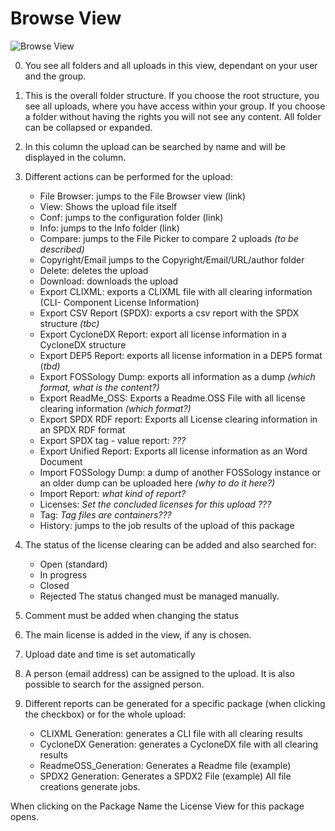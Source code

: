 # Browse View

![Browse View](https://github.com/fossology/fossology/assets/9692764/ed11339c-770b-4333-8073-02d9a85a6716)

0. You see all folders and all uploads in this view, dependant on your user and the group.

1. This is the overall folder structure. If you choose the root structure, you see all uploads, where you have access within your group.
   If you choose a folder without having the rights you will not see any content.
   All folder can be collapsed or expanded.
   
2. In this column the upload can be searched by name and will be displayed in the column.

3.  Different actions can be performed for the upload:
    * File Browser: jumps to the File Browser view (link)
    * View: Shows the upload file itself
    * Conf: jumps to the configuration folder (link)
    * Info: jumps to the Info folder (link)
    * Compare: jumps to the File Picker to compare 2 uploads _(to be described)_
    * Copyright/Email jumps to the Copyright/Email/URL/author folder
    * Delete: deletes the upload
    * Download: downloads the upload
    * Export CLIXML: exports a CLIXML file with all clearing information (CLI- Component License Information)
    * Export CSV Report (SPDX): exports a csv report with the SPDX structure _(tbc)_
    * Export CycloneDX Report: export all license information in a CycloneDX structure
    * Export DEP5 Report: exports all license information in a DEP5 format (_tbd)_
    * Export FOSSology Dump: exports all information as a dump _(which format, what is the content?)_
    * Export ReadMe_OSS: Exports a Readme.OSS File with all license clearing information _(which format?)_
    * Export SPDX RDF report: Exports all License clearing information in an SPDX RDF format
    * Export SPDX tag - value report: _???_
    * Export Unified Report: Exports all license information as an Word Document
    * Import FOSSology Dump: a dump of another FOSSology instance or an older dump can be uploaded here _(why to do it here?)_
    * Import Report: _what kind of report?_
    * Licenses: _Set the concluded licenses for this upload ???_
    * Tag: _Tag files are containers???_
    * History: jumps to the job results of the upload of this package

4. The status of the license clearing can be added and also searched for:
    * Open (standard)
    * In progress
    * Closed
    * Rejected
   The status changed must be managed manually.

5. Comment must be added when changing the status

6. The main license is added in the view, if any is chosen.

7. Upload date and time is set automatically

8. A person (email address) can be assigned to the upload. It is also possible to search for the assigned person. 

9. Different reports can be generated for a specific package (when clicking the checkbox) or for the whole upload:
    * CLIXML Generation: generates a CLI file with all clearing results
    * CycloneDX Generation: generates a CycloneDX file with all clearing results
    * ReadmeOSS_Generation: Generates a Readme file (example) 
    * SPDX2 Generation: Generates a SPDX2 File (example)
   All file creations generate jobs.

When clicking on the Package Name the License View for this package opens.


